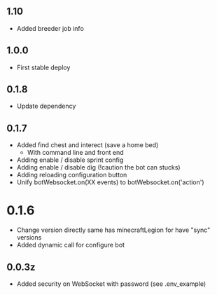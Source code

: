 ## 1.10
* Added breeder job info
## 1.0.0
* First stable deploy
## 0.1.8

- Update dependency

## 0.1.7

- Added find chest and interect (save a home bed)
  - With command line and front end
- Adding enable / disable sprint config
- Adding enable / disable dig (!caution the bot can stucks)
- Adding reloading configuration button
- Unify botWebsocket.on(XX events) to botWebsocket.on('action')

# 0.1.6

- Change version directly same has minecraftLegion for have "sync" versions
- Added dynamic call for configure bot

## 0.0.3z

- Added security on WebSocket with password (see .env_example)
